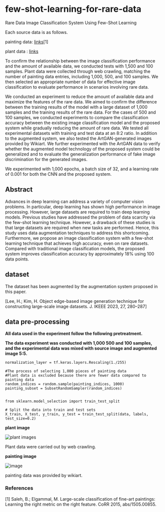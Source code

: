 # few-shot-learning-for-rare-data
Rare Data Image Classification System Using Few-Shot Learning

Each source data is as follows.

painting data: [links](https://www.kaggle.com/datasets/steubk/wikiart)[1]

plant data : [links](https://github.com/juhyeok99/few-shot-learning-for-rare-data/tree/main/plant%20dataset/plant%20source%20image)

To confirm the relationship between the image classification performance and the amount of available data, we conducted tests with 1,500 and 100 samples. Plant data were collected through web crawling, matching the number of painting data entries, including 1,000, 500, and 100 samples. We then selected an appropriate number of data for effective image classification to evaluate performance in scenarios involving rare data.

We conducted an experiment to reduce the amount of available data and maximize the features of the rare data. We aimed to confirm the difference between the training results of the model with a large dataset of 1,000 samples and the training results of the rare data. For the cases of 500 and 100 samples, we conducted experiments to compare the classification accuracy between the existing image classification model and the proposed system while gradually reducing the amount of rare data. We tested all experimental datasets with training and test data at an 8:2 ratio. In addition to the augmented system, we also tested the ArtGAN-generated images provided by Wikiart. We further experimented with the ArtGAN data to verify whether the augmented model technology of the proposed system could be generalized and to evaluate the generalization performance of fake image discrimination for the generated images.

We experimented with 1,000 epochs, a batch size of 32, and a learning rate of 0.001 for both the CNN and the proposed system.

## Abstract

Advances in deep learning can address a variety of computer vision problems. In particular, deep learning has shown high performance in image processing. However, large datasets are required to train deep learning models. Previous studies have addressed the problem of data scarcity via the few-shot learning technique. However, a drawback of these studies is that large datasets are required when new tasks are performed. Hence, this study uses data augmentation techniques to address this shortcoming. Furthermore, we propose an image classification system with a few-shot learning technique that achieves high accuracy, even on rare datasets. Compared with traditional image classification models, the proposed system improves classification accuracy by approximately 18% using 100 data points.

## dataset

The dataset has been augmented by the augmentation system proposed in this paper.

[Lee, H.; Kim, H. Object edge-based image generation technique for constructing large-scale image datasets. J. IKEEE 2023, 27, 280–287]

## data pre-processing

**All data used in the experiment follow the following pretreatment.**

**The data experiment was conducted with 1,000 500 and 100 samples, and the experimental data was mixed with source image and augmented image 5:5.**


```
normalization_layer = tf.keras.layers.Rescaling(1./255)

#The process of selecting 1,000 pieces of painting data
#Plant data is excluded because there are fewer data compared to painting data
random_indices = random.sample(painting_indices, 1000)
painting_subset = SubsetRandomSampler(random_indices)


from sklearn.model_selection import train_test_split

# Split the data into train and test sets
X_train, X_test, y_train, y_test = train_test_split(data, labels, test_size=0.2)

```

**plant image**

![plant images](https://github.com/user-attachments/assets/cb2a76de-fbd3-4266-9682-42d2cfff0d81)

Plant data were carried out by web crawling.


**painting image**

![image](https://github.com/user-attachments/assets/0582059e-a1ab-4bbc-b5ea-f6f1e1e8e089)

painting data was provided by wikiart.

### References
[1]	Saleh, B.; Elgammal, M. Large-scale classification of fine-art paintings: Learning the right metric on the right feature. CoRR 2015, abs/1505.00855.
